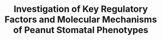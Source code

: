 ---
title: "Investigation of Key Regulatory Factors and Molecular Mechanisms of Peanut Stomatal Phenotypes"
collection: projects
# type: "DL for Biology"
# permalink: /projects/2024-DL4Biology
excerpt: |
    <div style="text-align: justify; font-size: 16px; color: #666; margin: 5px 0 0 20px; margin-left: 0px;">
        <p>
            This project aims to collect and quantify stomatal phenotypes from live field-grown peanut plants using an intelligent recognition system. By integrating phenotypic, genotypic and environmental data, we can perform Genome-Wide Association Study (GWAS) and Genotype-by-Environment Interaction Analysis (G×E) to identify key and high-stable regulatory genes. The ultimate goal is to discover superior genetic resources for peanut breeding under variable environments and enhance its productivity and adaptability. In this project, I worked with Quanling Zhao and Prof. Xiaohui Yang from AITA, as well as Dr. Chenyang Du and <a href="https://bio.henu.edu.cn/info/1033/3869.htm" style="text-decoration: none;">Prof. Chen Miao</a> from <a href="https://csai.henu.edu.cn/" style="text-decoration: none;">State Key Laboratory of Crop Stress Adaptation and Improvement</a>, to finish the following works:
        </p>
        <ul style="padding-left: 30px; margin-top: 0;">
            <li style="margin-bottom: 15px;">
                Development of <a href="https://github.com/mason-ching/RGxEStat" style="text-decoration: none;">RGxEStat</a>. RGxEStat is a user-friendly R GUI package designed for statistical analysis of genotype-by-environment (G×E) interaction. It integrates: (1) significance analysis based on the mixed effect model to determine whether genes or GxE interactions significantly affect phenotypic traits; (2) single-gene and multi-gene stability analysis based on singular value effect decomposition, which further studies the interactive relationships between genes and environments, as well as the relative superiority or inferiority of genotypes across environments. This tool empowers breeders to identify environment-specific alleles associated with stomatal function, providing actionable insights for climate-resilient peanut breeding.
            </li>
            <li style="margin-bottom: 15px;">
                I co-developed <strong>StomaD²</strong>, an end-to-end stomatal phenotyping system based on diffusion-based restoration detection network. StomaD² supports real-time imaging and quantification of stomatal phenotypes (e.g., density, conductance) in field conditions. It is also compatible with both monocot and dicot crops, and accepts both destructive and non-destructive microscopy images. Experimental results demonstrate that StomaD² achieves expert-level accuracy and high generalization across species, highlighting its potential for large-scale phenotyping, plant physiology research and precision agriculture.
            </li>
            <li>
                We propose a triphasic Hellinger Distance-based Intersection over Union (<a href="https://patents.google.com/patent/CN118691972A/en" style="text-decoration: none;">HDIoU</a>) for oriented bounding box (OBB) regression, and integrate it into the training of YOLOv8-OBB on non-destructive leaf epidermal stomatal images. HDIoU utilizes a dynamic indicator to determine the current optimization focus during training, allowing the loss function to continuously transition across three objective phases within a single unified learning process. This triphasic design facilitates more accurate and efficient localization of target contours, yielding precise phenotypic information for stomatal studies. Furthermore, HDIoU is inherently scale-invariant, making it particularly effective for detecting small objects such as stomata in high-resolution biological imagery.
            </li>
        </ul>
    </div>
venue: "AITA and State Key Laboratory of Crop Stress Adaptation and Improvement, Henan, China"
start-date: 2024-04-01
end-date: 2024-11-15
---